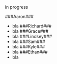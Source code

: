 in progress

###Aaron###
- bla
###Richard###
- bla
###Grace###
- bla
###Lindsey###
- bla
###Sam###
- bla
###Kyle###
- bla
###Ethan###
- bla
